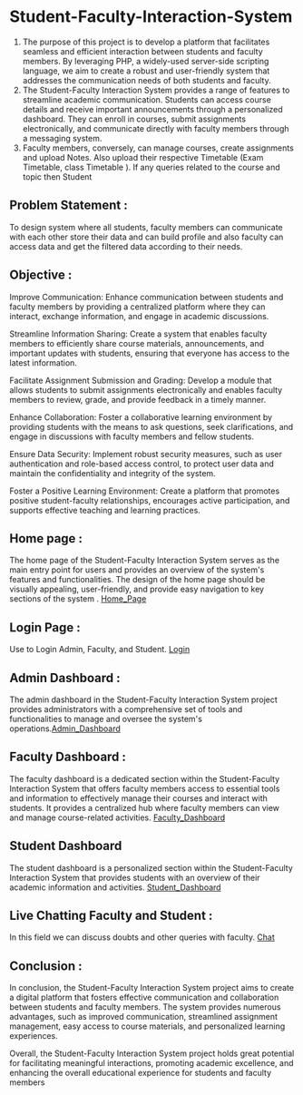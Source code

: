 # Student-Faculty-Interaction-System
1) The purpose of this project is to develop a platform that facilitates seamless and efficient interaction between students and faculty members. By leveraging PHP, a widely-used server-side scripting language, we 
   aim to create a robust and user-friendly system that addresses the communication needs of both students and faculty.
2) The Student-Faculty Interaction System provides a range of features to streamline academic communication. Students can access course details and receive important announcements through a personalized dashboard. 
   They can enroll in courses, submit assignments electronically, and communicate directly with faculty members through a messaging system.
3) Faculty members, conversely, can manage courses, create assignments and upload Notes. Also upload their respective Timetable (Exam Timetable, class Timetable ). If any queries related to the course and 
   topic then Student

## Problem Statement : 
To design system where all students, faculty members can communicate with each other store their data and can build profile and also faculty can access data and get the filtered data according to their needs.

## Objective :
Improve Communication:
Enhance communication between students and faculty members by providing a centralized platform where they can interact, exchange information, and engage in academic discussions.

Streamline Information Sharing:
Create a system that enables faculty members to efficiently share course materials, announcements, and important updates with students, ensuring that everyone has access to the latest information.

Facilitate Assignment Submission and Grading:
Develop a module that allows students to submit assignments electronically and enables faculty members to review, grade, and provide feedback in a timely manner.

Enhance Collaboration:
Foster a collaborative learning environment by providing students with the means to ask questions, seek clarifications, and engage in discussions with faculty members and fellow students.

Ensure Data Security:
Implement robust security measures, such as user authentication and role-based access control, to protect user data and maintain the confidentiality and integrity of the system.

Foster a Positive Learning Environment:
Create a platform that promotes positive student-faculty relationships, encourages active participation, and supports effective teaching and learning practices.


## Home page :
The home page of the Student-Faculty Interaction System serves as the main entry point for users and provides an overview of the system's features and functionalities. The design of the home page should be visually appealing, user-friendly, and provide easy navigation to key sections of the system . <a href="https://github.com/nitinyeranale/Student-Faculty-Interaction-System/blob/main/images/Home.png">Home_Page</a>
## Login Page :
Use to Login Admin, Faculty, and Student. <a href="https://github.com/nitinyeranale/Student-Faculty-Interaction-System/blob/main/images/Login.png">Login</a>

## Admin Dashboard :
The admin dashboard in the Student-Faculty Interaction System project provides administrators with a comprehensive set of tools and functionalities to manage and oversee the system's operations.<a href="https://github.com/nitinyeranale/Student-Faculty-Interaction-System/blob/main/images/Admin.png">Admin_Dashboard</a>

## Faculty Dashboard :
The faculty dashboard is a dedicated section within the Student-Faculty Interaction System that offers faculty members access to essential tools and information to effectively manage their courses and interact with students.
It provides a centralized hub where faculty members can view and manage course-related activities. <a href="https://github.com/nitinyeranale/Student-Faculty-Interaction-System/blob/main/images/Faculty_Dashboard.png">Faculty_Dashboard</a>

## Student Dashboard 
The student dashboard is a personalized section within the Student-Faculty Interaction System that provides students with an overview of their academic information and activities. <a href="https://github.com/nitinyeranale/Student-Faculty-Interaction-System/blob/main/images/Student_Dashboard.png">Student_Dashboard</a>

## Live Chatting Faculty and Student :
In this field we can discuss doubts and other queries with faculty. <a href="https://github.com/nitinyeranale/Student-Faculty-Interaction-System/blob/main/images/Live_communication.png">Chat</a>

## Conclusion : 
In conclusion, the Student-Faculty Interaction System project aims to create a digital platform that fosters effective communication and collaboration between students and faculty members. The system provides numerous advantages, such as improved communication, streamlined assignment management, easy access to course materials, and personalized learning experiences.

Overall, the Student-Faculty Interaction System project holds great potential for facilitating meaningful interactions, promoting academic excellence, and enhancing the overall educational experience for students and faculty members










